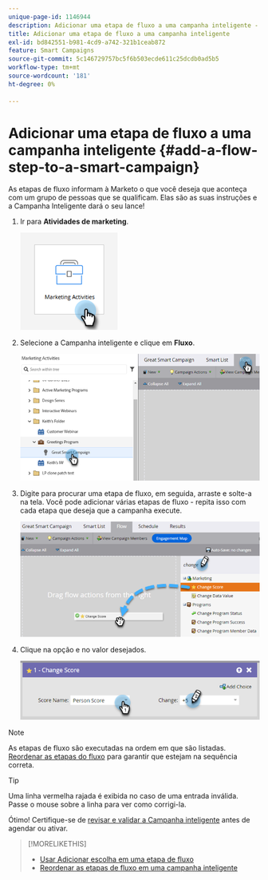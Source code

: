 ```yaml
---
unique-page-id: 1146944
description: Adicionar uma etapa de fluxo a uma campanha inteligente - Documentação do Marketo - Documentação do produto
title: Adicionar uma etapa de fluxo a uma campanha inteligente
exl-id: bd842551-b981-4cd9-a742-321b1ceab872
feature: Smart Campaigns
source-git-commit: 5c146729757bc5f6b503ecde611c25dcdb0ad5b5
workflow-type: tm+mt
source-wordcount: '181'
ht-degree: 0%

---
```


# Adicionar uma etapa de fluxo a uma campanha inteligente {#add-a-flow-step-to-a-smart-campaign}

As etapas de fluxo informam à Marketo o que você deseja que aconteça com um grupo de pessoas que se qualificam. Elas são as suas instruções e a Campanha Inteligente dará o seu lance!

1. Ir para **Atividades de marketing**.

   ![](assets/add-a-flow-step-to-a-smart-campaign-1.png)

1. Selecione a Campanha inteligente e clique em **Fluxo**.

   ![](assets/add-a-flow-step-to-a-smart-campaign-2.png)

1. Digite para procurar uma etapa de fluxo, em seguida, arraste e solte-a na tela. Você pode adicionar várias etapas de fluxo - repita isso com cada etapa que deseja que a campanha execute.

   ![](assets/add-a-flow-step-to-a-smart-campaign-3.png)

1. Clique na opção e no valor desejados.

   ![](assets/add-a-flow-step-to-a-smart-campaign-4.png)

>[!NOTE]
>
>As etapas de fluxo são executadas na ordem em que são listadas.  [Reordenar as etapas do fluxo](/help/marketo/product-docs/core-marketo-concepts/smart-campaigns/flow-actions/add-a-flow-step-to-a-smart-campaign/reorder-the-flow-steps-in-a-smart-campaign.md) para garantir que estejam na sequência correta.

>[!TIP]
>
>Uma linha vermelha rajada é exibida no caso de uma entrada inválida. Passe o mouse sobre a linha para ver como corrigi-la.

Ótimo! Certifique-se de [revisar e validar a Campanha inteligente](/help/marketo/product-docs/core-marketo-concepts/smart-campaigns/creating-a-smart-campaign/smart-campaign-checklist.md) antes de agendar ou ativar.

>[!MORELIKETHIS]
>
>* [Usar Adicionar escolha em uma etapa de fluxo](/help/marketo/product-docs/core-marketo-concepts/smart-campaigns/flow-actions/use-add-choice-in-a-flow-step.md)
>* [Reordenar as etapas de fluxo em uma campanha inteligente](/help/marketo/product-docs/core-marketo-concepts/smart-campaigns/flow-actions/add-a-flow-step-to-a-smart-campaign/reorder-the-flow-steps-in-a-smart-campaign.md)
